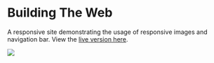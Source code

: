 # Building The Web

A responsive site demonstrating the usage of responsive images and navigation bar. View the [live version here](https://aekari.github.io/Responsive-Image-Website/).

![](https://i.imgur.com/JrU0roi.png)
